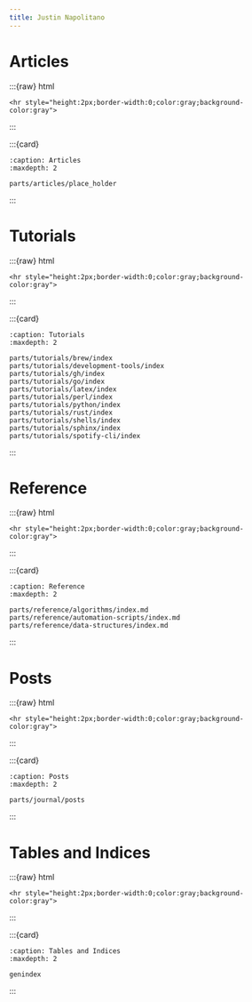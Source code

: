 ```yaml
---
title: Justin Napolitano
---
```


# Articles

:::{raw} html

    <hr style="height:2px;border-width:0;color:gray;background-color:gray">
:::

:::{card}

```{toctree}
:caption: Articles
:maxdepth: 2

parts/articles/place_holder
```
:::

# Tutorials

:::{raw} html

    <hr style="height:2px;border-width:0;color:gray;background-color:gray">
:::

:::{card}

```{toctree}
:caption: Tutorials
:maxdepth: 2

parts/tutorials/brew/index
parts/tutorials/development-tools/index
parts/tutorials/gh/index
parts/tutorials/go/index
parts/tutorials/latex/index
parts/tutorials/perl/index
parts/tutorials/python/index
parts/tutorials/rust/index
parts/tutorials/shells/index
parts/tutorials/sphinx/index
parts/tutorials/spotify-cli/index

```
:::


# Reference 

:::{raw} html

    <hr style="height:2px;border-width:0;color:gray;background-color:gray">
:::



:::{card}

```{toctree}
:caption: Reference
:maxdepth: 2

parts/reference/algorithms/index.md
parts/reference/automation-scripts/index.md
parts/reference/data-structures/index.md
```
:::

# Posts 


:::{raw} html

    <hr style="height:2px;border-width:0;color:gray;background-color:gray">
:::


:::{card}

```{toctree}
:caption: Posts
:maxdepth: 2

parts/journal/posts
```
:::


# Tables and Indices

:::{raw} html

    <hr style="height:2px;border-width:0;color:gray;background-color:gray">
:::


:::{card}

```{toctree}
:caption: Tables and Indices
:maxdepth: 2

genindex
```

:::
